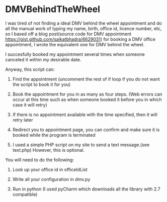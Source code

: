 # DMVBehindTheWheel

I was tired of not finding a ideal DMV behind the wheel appointment and do all the manual work of typing my name, birth, office id, licence number, etc, so I based off a blog post(source code for DMV appointment https://gist.github.com/saikatbhadra/6629031) for booking a DMV office appointment, I wrote the equivalent one for DMV behind the wheel.

I succesfully booked my appointment several times when someone canceled it within my desirable date. 

Anyway, this script can: 

1. Find the appointment (uncomment the rest of if loop if you do not want the script to book it for you)

2. Book the appointment for you in as many as four steps. (Web errors can occur at this time such as when someone booked it     before you in which case it will retry)

3. If there is no appointment available with the time specified, then it will retry later

4. Redirect you to appointment page, you can confirm and make sure it is booked while the program is terminated

5. I used a simple PHP script on my site to send a text message.(see text.php) However, this is optional. 


You will need to do the following:

1. Look up your office id in officeIdList

2. Write all your configuration in dmv.py

3. Run in python (I used pyCharm which downloads all the library with 2.7 compatible)

